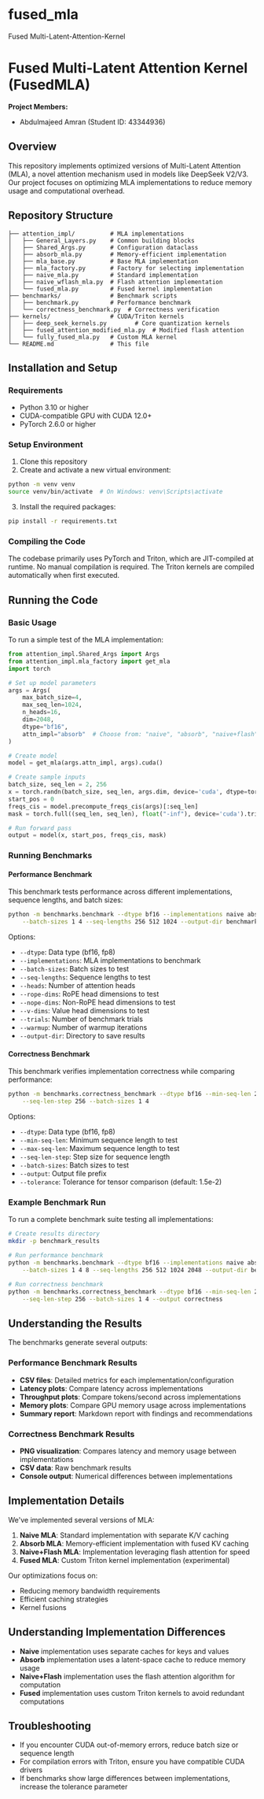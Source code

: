 # fused_mla
Fused Multi-Latent-Attention-Kernel
# Fused Multi-Latent Attention Kernel (FusedMLA)

**Project Members:** 
- Abdulmajeed Amran (Student ID: 43344936)

## Overview

This repository implements optimized versions of Multi-Latent Attention (MLA), a novel attention mechanism used in models like DeepSeek V2/V3. Our project focuses on optimizing MLA implementations to reduce memory usage and computational overhead.

## Repository Structure

```
├── attention_impl/          # MLA implementations
│   ├── General_Layers.py    # Common building blocks
│   ├── Shared_Args.py       # Configuration dataclass
│   ├── absorb_mla.py        # Memory-efficient implementation
│   ├── mla_base.py          # Base MLA implementation
│   ├── mla_factory.py       # Factory for selecting implementation
│   ├── naive_mla.py         # Standard implementation
│   ├── naive_wflash_mla.py  # Flash attention implementation
│   └── fused_mla.py         # Fused kernel implementation
├── benchmarks/              # Benchmark scripts
│   ├── benchmark.py         # Performance benchmark
│   └── correctness_benchmark.py  # Correctness verification
├── kernels/                 # CUDA/Triton kernels
│   ├── deep_seek_kernels.py        # Core quantization kernels
│   ├── fused_attention_modified_mla.py  # Modified flash attention
│   └── fully_fused_mla.py   # Custom MLA kernel
└── README.md                # This file
```

## Installation and Setup

### Requirements

- Python 3.10 or higher
- CUDA-compatible GPU with CUDA 12.0+
- PyTorch 2.6.0 or higher

### Setup Environment

1. Clone this repository
2. Create and activate a new virtual environment:
```bash
python -m venv venv
source venv/bin/activate  # On Windows: venv\Scripts\activate
```

3. Install the required packages:
```bash
pip install -r requirements.txt
```

### Compiling the Code

The codebase primarily uses PyTorch and Triton, which are JIT-compiled at runtime. No manual compilation is required. The Triton kernels are compiled automatically when first executed.

## Running the Code

### Basic Usage

To run a simple test of the MLA implementation:

```python
from attention_impl.Shared_Args import Args
from attention_impl.mla_factory import get_mla
import torch

# Set up model parameters
args = Args(
    max_batch_size=4,
    max_seq_len=1024,
    n_heads=16,
    dim=2048,
    dtype="bf16",
    attn_impl="absorb"  # Choose from: "naive", "absorb", "naive+flash"
)

# Create model
model = get_mla(args.attn_impl, args).cuda()

# Create sample inputs
batch_size, seq_len = 2, 256
x = torch.randn(batch_size, seq_len, args.dim, device='cuda', dtype=torch.bfloat16)
start_pos = 0
freqs_cis = model.precompute_freqs_cis(args)[:seq_len]
mask = torch.full((seq_len, seq_len), float("-inf"), device='cuda').triu_(1)

# Run forward pass
output = model(x, start_pos, freqs_cis, mask)
```

### Running Benchmarks

#### Performance Benchmark

This benchmark tests performance across different implementations, sequence lengths, and batch sizes:

```bash
python -m benchmarks.benchmark --dtype bf16 --implementations naive absorb "naive+flash" \
    --batch-sizes 1 4 --seq-lengths 256 512 1024 --output-dir benchmark_results
```

Options:
- `--dtype`: Data type (bf16, fp8)
- `--implementations`: MLA implementations to benchmark
- `--batch-sizes`: Batch sizes to test
- `--seq-lengths`: Sequence lengths to test
- `--heads`: Number of attention heads
- `--rope-dims`: RoPE head dimensions to test
- `--nope-dims`: Non-RoPE head dimensions to test
- `--v-dims`: Value head dimensions to test
- `--trials`: Number of benchmark trials
- `--warmup`: Number of warmup iterations
- `--output-dir`: Directory to save results

#### Correctness Benchmark

This benchmark verifies implementation correctness while comparing performance:

```bash
python -m benchmarks.correctness_benchmark --dtype bf16 --min-seq-len 256 --max-seq-len 1024 \
    --seq-len-step 256 --batch-sizes 1 4
```

Options:
- `--dtype`: Data type (bf16, fp8)
- `--min-seq-len`: Minimum sequence length to test
- `--max-seq-len`: Maximum sequence length to test
- `--seq-len-step`: Step size for sequence length
- `--batch-sizes`: Batch sizes to test
- `--output`: Output file prefix
- `--tolerance`: Tolerance for tensor comparison (default: 1.5e-2)

### Example Benchmark Run

To run a complete benchmark suite testing all implementations:

```bash
# Create results directory
mkdir -p benchmark_results

# Run performance benchmark
python -m benchmarks.benchmark --dtype bf16 --implementations naive absorb "naive+flash" \
    --batch-sizes 1 4 8 --seq-lengths 256 512 1024 2048 --output-dir benchmark_results/perf

# Run correctness benchmark
python -m benchmarks.correctness_benchmark --dtype bf16 --min-seq-len 256 --max-seq-len 2048 \
    --seq-len-step 256 --batch-sizes 1 4 --output correctness
```

## Understanding the Results

The benchmarks generate several outputs:

### Performance Benchmark Results

- **CSV files**: Detailed metrics for each implementation/configuration
- **Latency plots**: Compare latency across implementations
- **Throughput plots**: Compare tokens/second across implementations
- **Memory plots**: Compare GPU memory usage across implementations
- **Summary report**: Markdown report with findings and recommendations

### Correctness Benchmark Results

- **PNG visualization**: Compares latency and memory usage between implementations
- **CSV data**: Raw benchmark results
- **Console output**: Numerical differences between implementations

## Implementation Details

We've implemented several versions of MLA:

1. **Naive MLA**: Standard implementation with separate K/V caching
2. **Absorb MLA**: Memory-efficient implementation with fused KV caching
3. **Naive+Flash MLA**: Implementation leveraging flash attention for speed
4. **Fused MLA**: Custom Triton kernel implementation (experimental)

Our optimizations focus on:
- Reducing memory bandwidth requirements
- Efficient caching strategies
- Kernel fusions

## Understanding Implementation Differences

- **Naive** implementation uses separate caches for keys and values
- **Absorb** implementation uses a latent-space cache to reduce memory usage
- **Naive+Flash** implementation uses the flash attention algorithm for computation
- **Fused** implementation uses custom Triton kernels to avoid redundant computations

## Troubleshooting

- If you encounter CUDA out-of-memory errors, reduce batch size or sequence length
- For compilation errors with Triton, ensure you have compatible CUDA drivers
- If benchmarks show large differences between implementations, increase the tolerance parameter

